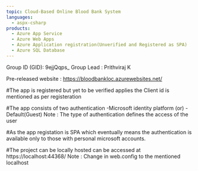 ```yaml
---
topic: Cloud-Based Online Blood Bank System
languages:
  - aspx-csharp
products:
  - Azure App Service
  - Azure Web Apps
  - Azure Application registration(Unverified and Registered as SPA)
  - Azure SQL Database
---
```


Group ID (GID): 9ejjQqps_
Group Lead : Prithviraj K

Pre-released website : https://bloodbankloc.azurewebsites.net/

#The app is registered but yet to be verified applies the Client id is mentioned as per registeration

#The app consists of two authentication -Microsoft identity platform (or) -Default(Guest) 
	Note : The type of authentication defines the access of the user

#As the app registation is SPA which eventually means the authentication is available only to those with personal microsoft accounts.

#The project can be locally hosted can be accessed at https://localhost:44368/
	Note : Change <add key="redirectUri" value="https://bloodbankloc.azurewebsites.net/" /> in web.config to the mentioned localhost
